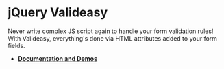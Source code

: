 jQuery Valideasy 
================

Never write complex JS script again to handle your form validation rules! With Valideasy, everything's done via HTML attributes added to your form fields.

- **[Documentation and Demos](http://kaayru.github.io/jquery-valideasy)**
